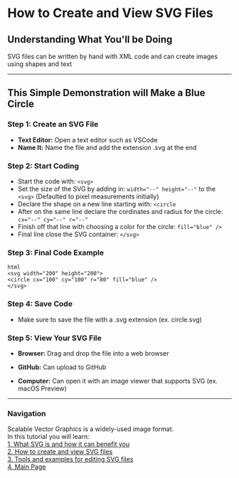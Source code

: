 # How to Create and View SVG Files     
     
## Understanding What You'll be Doing      
SVG files can be written by hand with XML code and can create images using shapes and text     
        
----      
## This Simple Demonstration will Make a Blue Circle       
        
### Step 1: Create an SVG File      
- **Text Editor:** Open a text editor such as VSCode       
- **Name It:** Name the file and add the extension .svg at the end       
       
### Step 2: Start Coding       
- Start the code with: `<svg>`       
- Set the size of the SVG by adding in: `width="--" height="--"` to the `<svg>` (Defaulted to pixel measurements initially)       
- Declare the shape on a new line starting with: `<circle`       
- After on the same line declare the cordinates and radius for the circle: `cx="--" cy="--" r="--"`       
- Finish off that line with choosing a color for the circle: `fill="blue" />`       
- Final line close the SVG container: `</svg>`       
       
### Step 3: Final Code Example       
`html`       
`<svg width="200" height="200">`       
  `<circle cx="100" cy="100" r="80" fill="blue" />`       
`</svg>`    

### Step 4: Save Code       
- Make sure to save the file with a .svg extension (ex. circle.svg)       
       
### Step 5: View Your SVG File       
- **Browser:** Drag and drop the file into a web browser       
       
- **GitHub:** Can upload to GitHub       
       
- **Computer:** Can open it with an image viewer that supports SVG (ex. macOS Preview)       
       
       
----             
             
### Navigation      
Scalable Vector Graphics is a widely-used image format.      
In this tutorial you will learn:      
[1. What SVG is and how it can benefit you](1Benefits.md)      
[2. How to create and view SVG files](2Details.md)      
[3. Tools and examples for editing SVG files](3Examples.md)      
[4. Main Page](README.md)      

